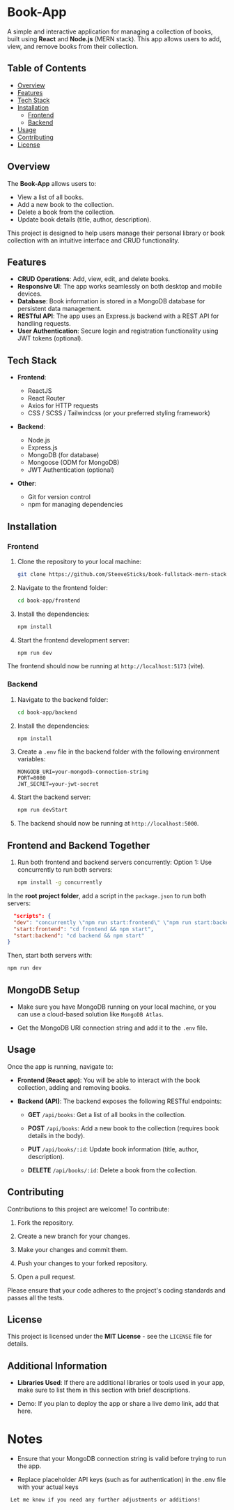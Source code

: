 # Book-App

A simple and interactive application for managing a collection of books, built using **React** and **Node.js** (MERN stack). This app allows users to add, view, and remove books from their collection.

## Table of Contents

- [Overview](#overview)
- [Features](#features)
- [Tech Stack](#tech-stack)
- [Installation](#installation)
  - [Frontend](#frontend)
  - [Backend](#backend)
- [Usage](#usage)
- [Contributing](#contributing)
- [License](#license)

## Overview

The **Book-App** allows users to:

- View a list of all books.
- Add a new book to the collection.
- Delete a book from the collection.
- Update book details (title, author, description).

This project is designed to help users manage their personal library or book collection with an intuitive interface and CRUD functionality.

## Features

- **CRUD Operations**: Add, view, edit, and delete books.
- **Responsive UI**: The app works seamlessly on both desktop and mobile devices.
- **Database**: Book information is stored in a MongoDB database for persistent data management.
- **RESTful API**: The app uses an Express.js backend with a REST API for handling requests.
- **User Authentication**: Secure login and registration functionality using JWT tokens (optional).

## Tech Stack

- **Frontend**:

  - ReactJS
  - React Router
  - Axios for HTTP requests
  - CSS / SCSS / Tailwindcss (or your preferred styling framework)

- **Backend**:

  - Node.js
  - Express.js
  - MongoDB (for database)
  - Mongoose (ODM for MongoDB)
  - JWT Authentication (optional)

- **Other**:
  - Git for version control
  - npm for managing dependencies

## Installation

### Frontend

1. Clone the repository to your local machine:

   ```bash
   git clone https://github.com/SteeveSticks/book-fullstack-mern-stack-app.git

   ```

2. Navigate to the frontend folder:

   ```bash
   cd book-app/frontend

   ```

3. Install the dependencies:

   ```bash
   npm install

   ```

4. Start the frontend development server:
   ```bash
   npm run dev
   ```

The frontend should now be running at `http://localhost:5173` (vite).

### Backend

1. Navigate to the backend folder:

   ```bash
   cd book-app/backend

   ```

2. Install the dependencies:

   ```bash
   npm install

   ```

3. Create a `.env` file in the backend folder with the following environment variables:

   ```plaintext
   MONGODB_URI=your-mongodb-connection-string
   PORT=8080
   JWT_SECRET=your-jwt-secret
   ```

4. Start the backend server:

   ```bash
   npm run devStart
   ```

5. The backend should now be running at `http://localhost:5000`.

## Frontend and Backend Together

1. Run both frontend and backend servers concurrently:
   Option 1: Use concurrently to run both servers:
   ```bash
   npm install -g concurrently
   ```

In the **root project folder**, add a script in the `package.json` to run both servers:

```json
  "scripts": {
  "dev": "concurrently \"npm run start:frontend\" \"npm run start:backend\"",
  "start:frontend": "cd frontend && npm start",
  "start:backend": "cd backend && npm start"
}
```

Then, start both servers with:

```bash
npm run dev
```

## MongoDB Setup

- Make sure you have MongoDB running on your local machine, or you can use a cloud-based solution like `MongoDB Atlas`.

- Get the MongoDB URI connection string and add it to the `.env` file.

## Usage

Once the app is running, navigate to:

- **Frontend (React app)**: You will be able to interact with the book collection, adding and removing books.

- **Backend (API)**: The backend exposes the following RESTful endpoints:

  - **GET** `/api/books`: Get a list of all books in the collection.

  - **POST** `/api/books`: Add a new book to the collection (requires book details in the body).

  - **PUT** `/api/books/:id`: Update book information (title, author, description).

  - **DELETE** `/api/books/:id`: Delete a book from the collection.

## Contributing

Contributions to this project are welcome! To contribute:

1. Fork the repository.

2. Create a new branch for your changes.

3. Make your changes and commit them.

4. Push your changes to your forked repository.

5. Open a pull request.

Please ensure that your code adheres to the project's coding standards and passes all the tests.

## License

This project is licensed under the **MIT License** - see the `LICENSE` file for details.

## Additional Information

- **Libraries Used**: If there are additional libraries or tools used in your app, make sure to list them in this section with brief descriptions.

- Demo: If you plan to deploy the app or share a live demo link, add that here.

# Notes

- Ensure that your MongoDB connection string is valid before trying to run the app.

- Replace placeholder API keys (such as for authentication) in the .env file with your actual keys

```vbnet
 Let me know if you need any further adjustments or additions!
```
